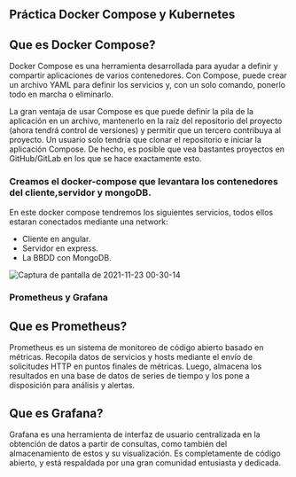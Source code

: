 ## Práctica Docker Compose y Kubernetes



## Que es Docker Compose?

Docker Compose es una herramienta desarrollada para ayudar a definir y compartir aplicaciones de varios contenedores. Con Compose, puede crear un archivo YAML para definir los servicios y, con un solo comando, ponerlo todo en marcha o eliminarlo.

La gran ventaja de usar Compose es que puede definir la pila de la aplicación en un archivo, mantenerlo en la raíz del repositorio del proyecto (ahora tendrá control de versiones) y permitir que un tercero contribuya al proyecto. Un usuario solo tendría que clonar el repositorio e iniciar la aplicación Compose. De hecho, es posible que vea bastantes proyectos en GitHub/GitLab en los que se hace exactamente esto.


### Creamos el docker-compose que levantara los contenedores del cliente,servidor y mongoDB.

En este docker compose tendremos los siguientes servicios, todos ellos estaran conectados mediante una network:

  - Cliente en angular.
  - Servidor en express.
  - La BBDD con MongoDB.


![Captura de pantalla de 2021-11-23 00-30-14](https://user-images.githubusercontent.com/62066419/142950282-04c203be-2e30-4a81-8f72-701c3fef05be.png)


### Prometheus y Grafana

## Que es Prometheus?

Prometheus es un sistema de monitoreo de código abierto basado en métricas. Recopila datos de servicios y hosts mediante el envío de solicitudes HTTP en puntos finales de métricas. Luego, almacena los resultados en una base de datos de series de tiempo y los pone a disposición para análisis y alertas.

## Que es Grafana?

Grafana es una herramienta de interfaz de usuario centralizada en la obtención de datos a partir de consultas, como también del almacenamiento de estos y su visualización. Es completamente de código abierto, y está respaldada por una gran comunidad entusiasta y dedicada.


